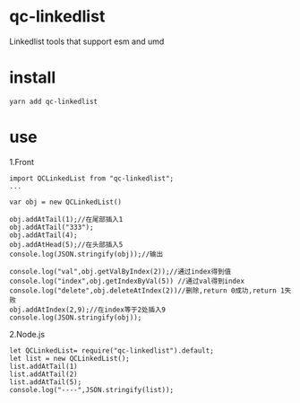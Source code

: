 # qc-linkedlist
Linkedlist tools that support esm and umd
# install
```
yarn add qc-linkedlist
```

# use
1.Front
```
import QCLinkedList from "qc-linkedlist";
...

var obj = new QCLinkedList()

obj.addAtTail(1);//在尾部插入1
obj.addAtTail("333");
obj.addAtTail(4);
obj.addAtHead(5);//在头部插入5
console.log(JSON.stringify(obj));//输出

console.log("val",obj.getValByIndex(2));//通过index得到值
console.log("index",obj.getIndexByVal(5)) //通过val得到index
console.log("delete",obj.deleteAtIndex(2))//删除,return 0成功,return 1失败
obj.addAtIndex(2,9);//在index等于2处插入9
console.log(JSON.stringify(obj));
```

2.Node.js
```
let QCLinkedList= require("qc-linkedlist").default;
let list = new QCLinkedList();
list.addAtTail(1)
list.addAtTail(2)
list.addAtTail(5);
console.log("----",JSON.stringify(list));

```
